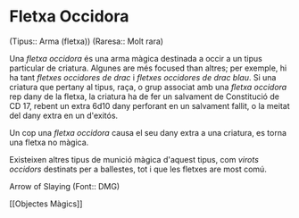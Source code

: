 # Fletxa Occidora

(Tipus:: Arma (fletxa)) (Raresa:: Molt rara)

Una *fletxa occidora* és una arma màgica destinada a occir a un tipus particular de criatura. Algunes are més focused than altres; per exemple, hi ha tant *fletxes occidores de drac* i *fletxes occidores de drac blau*. Si una criatura que pertany al tipus, raça, o grup associat amb una *fletxa occidora* rep dany de la fletxa, la criatura ha de fer un salvament de Constitució de CD 17, rebent un extra 6d10 dany perforant en un salvament fallit, o la meitat del dany extra en un d'exitós.

Un cop una *fletxa occidora* causa el seu dany extra a una criatura, es torna una fletxa no màgica.

Existeixen altres tipus de munició màgica d'aquest tipus, com *virots occidors* destinats per a ballestes, tot i que les fletxes are most comú.

Arrow of Slaying (Font:: DMG)

[[Objectes Màgics]]